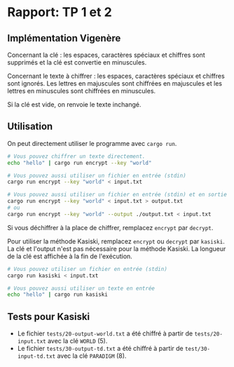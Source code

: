 # Rapport: TP 1 et 2

## Implémentation Vigenère

Concernant la clé : les espaces, caractères spéciaux et chiffres sont supprimés et la clé est convertie en minuscules.

Concernant le texte à chiffrer : les espaces, caractères spéciaux et chiffres sont ignorés. Les lettres en majuscules sont chiffrées en majuscules et les lettres en minuscules sont chiffrées en minuscules.

Si la clé est vide, on renvoie le texte inchangé.

## Utilisation

On peut directement utiliser le programme avec `cargo run`.

```bash
# Vous pouvez chiffrer un texte directement.
echo "hello" | cargo run encrypt --key "world"

# Vous pouvez aussi utiliser un fichier en entrée (stdin)
cargo run encrypt --key "world" < input.txt

# Vous pouvez aussi utiliser un fichier en entrée (stdin) et en sortie (stdout)
cargo run encrypt --key "world" < input.txt > output.txt
# ou
cargo run encrypt --key "world" --output ./output.txt < input.txt
```

Si vous déchiffrer à la place de chiffrer, remplacez `encrypt` par `decrypt`.

Pour utiliser la méthode Kasiski, remplacez `encrypt` ou `decrypt` par `kasiski`.
La clé et l'output n'est pas nécessaire pour la méthode Kasiski.
La longueur de la clé est affichée à la fin de l'exécution.

```bash
# Vous pouvez utiliser un fichier en entrée (stdin)
cargo run kasiski < input.txt

# Vous pouvez aussi utiliser un texte en entrée
echo "hello" | cargo run kasiski
```

## Tests pour Kasiski

- Le fichier `tests/20-output-world.txt` a été chiffré à partir de `tests/20-input.txt` avec la clé `WORLD` (5).
- Le fichier `tests/30-output-td.txt` a été chiffré à partir de `test/30-input-td.txt` avec la clé `PARADIGM` (8).
